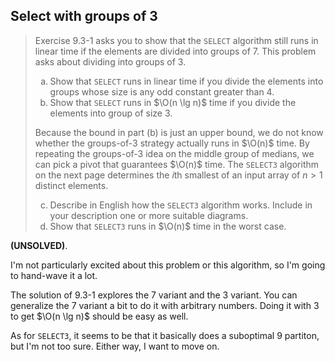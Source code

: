 ## Select with groups of 3

> Exercise 9.3-1 asks you to show that the `SELECT` algorithm still runs in linear
> time if the elements are divided into groups of 7. This problem asks about
> dividing into groups of 3.
>
> <ol type="a">
>   <li>Show that <code>SELECT</code> runs in linear time if you divide the
>   elements into groups whose size is any odd constant greater than 4.
>   <li>Show that <code>SELECT</code> runs in $\O(n \lg n)$ time if you divide
>   the elements into group of size 3.
> </ol>
>
> Because the bound in part (b) is just an upper bound, we do not know whether
> the groups-of-3 strategy actually runs in $\O(n)$ time. By repeating the
> groups-of-3 idea on the middle group of medians, we can pick a pivot that
> guarantees $\O(n)$ time. The `SELECT3` algorithm on the next page determines
> the $i$th smallest of an input array of $n > 1$ distinct elements.
>
> <ol type="a" start="3">
>   <li>Describe in English how the <code>SELECT3</code> algorithm works.
>   Include in your description one or more suitable diagrams.
>   <li>Show that <code>SELECT3</code> runs in $\O(n)$ time in the worst case.
> </ol>

**(UNSOLVED)**.

I'm not particularly excited about this problem or this algorithm, so I'm going
to hand-wave it a lot.

The solution of 9.3-1 explores the 7 variant and the 3 variant. You can
generalize the 7 variant a bit to do it with arbitrary numbers. Doing it with 3
to get $\O(n \lg n)$ should be easy as well.

As for `SELECT3`, it seems to be that it basically does a suboptimal 9 partiton,
but I'm not too sure. Either way, I want to move on.
